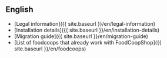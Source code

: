 ## English

* [Legal information]({{ site.baseurl }}/en/legal-information)
* [Installation details]({{ site.baseurl }}/en/installation-details)
* [Migration guide]({{ site.baseurl }}/en/migration-guide)
* [List of foodcoops that already work with FoodCoopShop]({{ site.baseurl }}/en/foodcoops)
